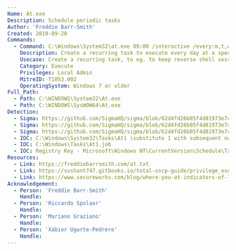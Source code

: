 ```yaml
---
Name: At.exe
Description: Schedule periodic tasks
Author: 'Freddie Barr-Smith'
Created: 2019-09-20
Commands:
  - Command: C:\Windows\System32\at.exe 09:00 /interactive /every:m,t,w,th,f,s,su C:\Windows\System32\revshell.exe
    Description: Create a recurring task to execute every day at a specific time.
    Usecase: Create a recurring task, to eg. to keep reverse shell session(s) alive
    Category: Execute
    Privileges: Local Admin
    MitreID: T1053.002
    OperatingSystem: Windows 7 or older
Full_Path:
  - Path: C:\WINDOWS\System32\At.exe
  - Path: C:\WINDOWS\SysWOW64\At.exe
Detection:
  - Sigma: https://github.com/SigmaHQ/sigma/blob/62d4fd26b05f4d81973e7c8e80d7c1a0c6a29d0e/rules/windows/process_creation/proc_creation_win_at_interactive_execution.yml
  - Sigma: https://github.com/SigmaHQ/sigma/blob/62d4fd26b05f4d81973e7c8e80d7c1a0c6a29d0e/rules/network/zeek/zeek_smb_converted_win_atsvc_task.yml
  - Sigma: https://github.com/SigmaHQ/sigma/blob/62d4fd26b05f4d81973e7c8e80d7c1a0c6a29d0e/rules/windows/builtin/security/win_security_atsvc_task.yml
  - IOC: C:\Windows\System32\Tasks\At1 (substitute 1 with subsequent number of at job)
  - IOC: C:\Windows\Tasks\At1.job
  - IOC: Registry Key - Microsoft\Windows NT\CurrentVersion\Schedule\TaskCache\Tree\At1.
Resources:
  - Link: https://freddiebarrsmith.com/at.txt
  - Link: https://sushant747.gitbooks.io/total-oscp-guide/privilege_escalation_windows.html
  - Link: https://www.secureworks.com/blog/where-you-at-indicators-of-lateral-movement-using-at-exe-on-windows-7-systems
Acknowledgement:
  - Person: 'Freddie Barr-Smith'
    Handle:
  - Person: 'Riccardo Spolaor'
    Handle:
  - Person: 'Mariano Graziano'
    Handle:
  - Person: 'Xabier Ugarte-Pedrero'
    Handle:
---
```

